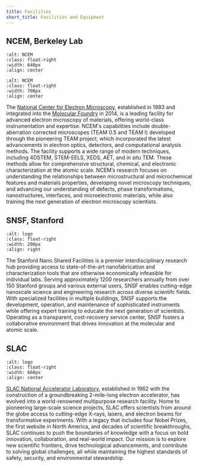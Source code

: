 ```yaml
---
title: Facilities
short_title: Facilities and Equipment
---
```



## NCEM, Berkeley Lab

```{image} /images/facilities/ncem_foundry.png
:alt: NCEM
:class: float-right
:width: 640px
:align: center
```


```{image} /images/facilities/ncem_foundry_buildings.jpg
:alt: NCEM
:class: float-right
:width: 700px
:align: center
```

The [National Center for Electron Microscopy](https://foundry.lbl.gov/about/facilities/the-national-center-for-electron-microscopy-ncem/), established in 1983 and integrated into the [Molecular Foundry](https://foundry.lbl.gov/) in 2014, is a leading facility for advanced electron microscopy of materials, offering world-class instrumentation and expertise. NCEM's capabilities include double-aberration corrected microscopes (TEAM 0.5 and TEAM I) developed through the pioneering TEAM project, which incorporated the latest advancements in electron optics, detectors, and computational analysis methods. The facility supports a wide range of modern techniques, including 4DSTEM, STEM-EELS, XEDS, AET, and *in situ* TEM. These methods allow for comprehensive structural, chemical, and electronic characterization at the atomic scale. NCEM’s research focuses on understanding the relationships between microstructural and microchemical features and materials properties, developing novel microscopy techniques, and advancing our understanding of defects, phase transformations, nanostructures, interfaces, and microelectronic materials, while also training the next generation of electron microscopy scientists.


## SNSF, Stanford

```{image} /images/facilities/atoms_rays_01.png
:alt: logo
:class: float-right
:width: 200px
:align: right
```

The Stanford Nano Shared Facilities is a premier interdisciplinary research hub providing access to state-of-the-art nanofabrication and characterization tools that are otherwise economically infeasible for individual labs. Serving approximately 1200 researchers annually from over 150 Stanford groups and various external users, SNSF enables cutting-edge nanoscale science and engineering research across diverse scientifc fields. With specialized facilities in multiple buildings, SNSF supports the development, operation, and maintenance of sophisticated instruments while offering expert training to educate the next generation of scientists. Operating as a transparent, cost-recovery service center, SNSF fosters a collaborative environment that drives innovation at the molecular and atomic scale.


## SLAC


```{image} /images/facilities/SLAC_SSRL.jpg
:alt: logo
:class: float-right
:width: 660px
:align: center
```


[SLAC National Accelerator Laboratory](https://www6.slac.stanford.edu/), established in 1962 with the construction of a groundbreaking 2-mile-long electron accelerator, has evolved into a world-renowned multipurpose research facility. Home to pioneering large-scale science projects, SLAC offers scientists from around the globe access to cutting-edge X-rays, lasers, and electron beams for transformative experiments. With a legacy that includes four Nobel Prizes, the first website in North America, and decades of scientific breakthroughs, SLAC continues to push the boundaries of knowledge with a focus on bold innovation, collaboration, and real-world impact. Our mission is to explore new scientific frontiers, drive technological advancements, and contribute to solving global challenges, all while maintaining the highest standards of safety, security, and environmental stewardship.


